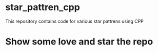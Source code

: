 # star_pattren_cpp
This repository contains code for various star pattrens using CPP
# Show some love and star the repo 
